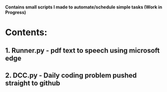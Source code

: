 #### Contains small scripts I made to automate/schedule simple tasks (Work in Progress) 
# Contents: 

## 1. Runner.py - pdf text to speech using microsoft edge
## 2. DCC.py - Daily coding problem pushed straight to github
